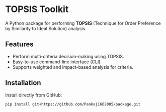 # TOPSIS Toolkit

A Python package for performing **TOPSIS** (Technique for Order Preference by Similarity to Ideal Solution) analysis.

## Features
- Perform multi-criteria decision-making using TOPSIS.
- Easy-to-use command-line interface (CLI).
- Supports weighted and impact-based analysis for criteria.

## Installation
Install directly from GitHub:
```bash
pip install git+https://github.com/Pankaj1662005/package.git
